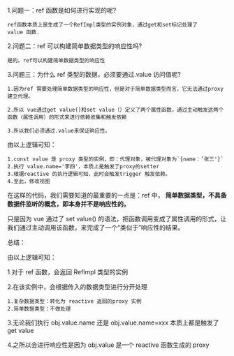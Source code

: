 1.问题一：ref 函数是如何进行实现的呢?

    ref函数本质上是生成了一个RefImpl类型的实例对象，通过get和set标记处理了
    value 函数.

2.问题二：ref 可以构建简单数据类型的响应性吗?

    是的。ref可以构建简单数据类型的响应性

3.问题三：为什么 ref 类型的数据，必须要通过.value 访问值呢?

    1.因为ref 需要处理简单数据类型的响应性，但是对于简单数据类型而言，它无法通过proxy 建立代理。

    2.所以 vue通过get value()和set value（）定义了两个属性函数，通过主动触发这两个函数（属性调用）的形式来进行依赖收集和触发依赖

    3.所以我们必须通过.value来保证晌应性。

由以上逻辑可知：

    1.const value 是 proxy 类型的实例，即：代理对象，被代理对象为`{name：‘张三'}`
    2.执行 value.name='李四'，本质上是触发了proxy的setter
    3.根据reactive 的执行逻辑可知，此时会触发trigger 触发依赖。
    4.至此，修改视图

在这样的代码，我们需要知道的最重要的一点是：ref 中， **简单数据类型，不具备数据件监听的概念，即本身并不是响应性的。**

只是因为 vue 通过了 set value() 的语法，把函数调用变成了属性调用的形式，让我们通过主动调用该函数，来完成了一个“类似于”响应性的结果。

总结：

由以上逻辑可知：

1.对于 ref 函数，会返回 RefImpl 类型的实例

2.在该实例中，会根据传入的数据类型进行分开处理

    1.复杂数据类型：转化为 reactive 返回的proxy 实例
    2.简单数据类型：不做处理

3.无论我们执行 obj.value.name 还是 obj.value.name=xxx 本质上都是触发了
get value

4.之所以会进行响应性是因为 obj.value 是一个 reactive 函数生成的 proxy
